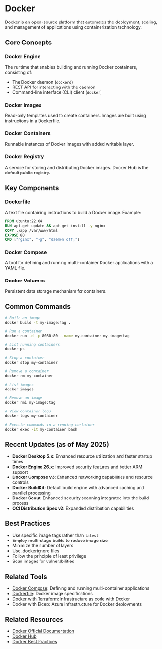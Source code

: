 # Docker

Docker is an open-source platform that automates the deployment, scaling, and management of applications using containerization technology.

## Core Concepts

### Docker Engine
The runtime that enables building and running Docker containers, consisting of:
- The Docker daemon (`dockerd`)
- REST API for interacting with the daemon
- Command-line interface (CLI) client (`docker`)

### Docker Images
Read-only templates used to create containers. Images are built using instructions in a Dockerfile.

### Docker Containers
Runnable instances of Docker images with added writable layer.

### Docker Registry
A service for storing and distributing Docker images. Docker Hub is the default public registry.

## Key Components

### Dockerfile
A text file containing instructions to build a Docker image. Example:

```dockerfile
FROM ubuntu:22.04
RUN apt-get update && apt-get install -y nginx
COPY ./app /var/www/html
EXPOSE 80
CMD ["nginx", "-g", "daemon off;"]
```

### Docker Compose
A tool for defining and running multi-container Docker applications with a YAML file.

### Docker Volumes
Persistent data storage mechanism for containers.

## Common Commands

```bash
# Build an image
docker build -t my-image:tag .

# Run a container
docker run -d -p 8080:80 --name my-container my-image:tag

# List running containers
docker ps

# Stop a container
docker stop my-container

# Remove a container
docker rm my-container

# List images
docker images

# Remove an image
docker rmi my-image:tag

# View container logs
docker logs my-container

# Execute commands in a running container
docker exec -it my-container bash
```

## Recent Updates (as of May 2025)

- **Docker Desktop 5.x**: Enhanced resource utilization and faster startup times
- **Docker Engine 26.x**: Improved security features and better ARM support
- **Docker Compose v3**: Enhanced networking capabilities and resource controls
- **Docker BuildKit**: Default build engine with advanced caching and parallel processing
- **Docker Scout**: Enhanced security scanning integrated into the build process
- **OCI Distribution Spec v2**: Expanded distribution capabilities

## Best Practices

- Use specific image tags rather than `latest`
- Employ multi-stage builds to reduce image size
- Minimize the number of layers
- Use .dockerignore files
- Follow the principle of least privilege
- Scan images for vulnerabilities

## Related Tools

- [Docker Compose](./docker-compose.md): Defining and running multi-container applications
- [Dockerfile](./dockerfile.md): Docker image specifications
- [Docker with Terraform](./terraform.md): Infrastructure as code with Docker
- [Docker with Bicep](./bicep.md): Azure infrastructure for Docker deployments

## Related Resources
- [Docker Official Documentation](https://docs.docker.com/)
- [Docker Hub](https://hub.docker.com/)
- [Docker Best Practices](../../best-practises/containers/docker/README.md)

